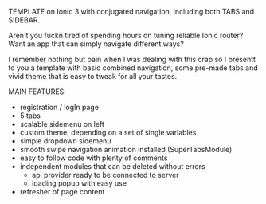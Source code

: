 TEMPLATE on Ionic 3 with conjugated navigation, including both TABS and SIDEBAR.

Aren't you fuckn tired of spending hours on tuning reliable Ionic router? Want an app that can simply navigate different ways?

I remember nothing but pain when I was dealing with this crap so I presentt to you a template with basic combined navigation, some pre-made tabs and vivid theme that is easy to tweak for all your tastes.

MAIN FEATURES: 

- registration / logIn page
- 5 tabs
- scalable sidemenu on left
- custom theme, depending on a set of single variables
- simple dropdown sidemenu
- smooth swipe navigation animation installed (SuperTabsModule)
- easy to follow code with plenty of comments
- independent modules that can be deleted without errors
    - api provider ready to be connected to server
    - loading popup with easy use
- refresher of page content
